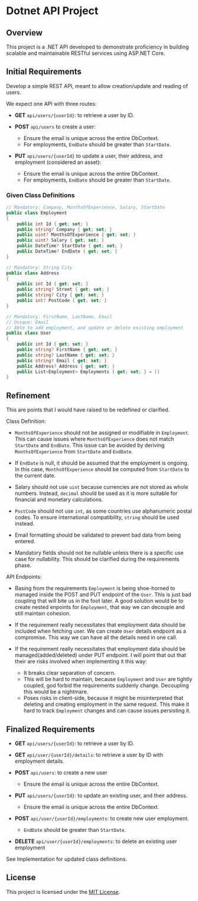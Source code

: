 # Dotnet API Project

## Overview
This project is a .NET API developed to demonstrate proficiency in building scalable and maintainable RESTful services using ASP.NET Core. 

## Initial Requirements
Develop a simple REST API, meant to allow creation/update and reading of users.

We expect one API with three routes:
- **GET** `api/users/{userId}`: to retrieve a user by ID. 

- **POST** `api/users` to create a user:
    - Ensure the email is unique across the entire DbContext.
    - For employments, `EndDate` should be greater than `StartDate`.

- **PUT** `api/users/{userId}` to update a user, their address, and employment (considered an asset):
    - Ensure the email is unique across the entire DbContext.
    - For employments, `EndDate` should be greater than `StartDate`.

### Given Class Definitions
```csharp
// Mandatory: Company, MonthsOfExperience, Salary, StartDate
public class Employment
{
    public int Id { get; set; }           
    public string? Company { get; set; }
    public uint? MonthsOfExperience { get; set; } 
    public uint? Salary { get; set; } 
    public DateTime? StartDate { get; set; } 
    public DateTime? EndDate { get; set; }
}

// Mandatory: String City
public class Address
{
    public int Id { get; set; }     
    public string? Street { get; set; }      
    public string? City { get; set; }
    public int? PostCode { get; set; }
}

// Mandatory: FirstName, LastName, Email
// Unique: Email
// Able to add employment, and update or delete existing employment
public class User
{
    public int Id { get; set; }
    public string? FirstName { get; set; }
    public string? LastName { get; set; } 
    public string? Email { get; set; } 
    public Address? Address { get; set; }
    public List<Employment> Employments { get; set; } = []
}
```

## Refinement
This are points that I would have raised to be redefined or clarified.

Class Definition:

- `MonthsOfExperience` should not be assigned or modifiable in `Employment`. This can cause issues where `MonthsOfExperience` does not match `StartDate` and `EndDate`. This issue can be avoided by deriving `MonthsOfExperience` from `StartDate` and `EndDate`.

- If `EndDate` is null, it should be assumed that the employment is ongoing. In this case, `MonthsOfExperience` should be computed from `StartDate` to the current date.

- Salary should not use `uint` because currencies are not stored as whole numbers. Instead, `decimal` should be used as it is more suitable for financial and monetary calculations.

- `PostCode` should not use `int`, as some countries use alphanumeric postal codes. To ensure international compatibility, `string` should be used instead.

- Email formatting should be validated to prevent bad data from being entered.

- Mandatory fields should not be nullable unless there is a specific use case for nullability. This should be clarified during the requirements phase.

API Endpoints:

- Basing from the requirements `Employment` is being shoe-horned to managed inside the POST and PUT endpoint of the `User`. This is just bad coupling that will bite us in the foot later. A good solution would be to create nested enpoints for `Employment`, that way we can decouple and still maintain cohesion.

- If the requirement really necessitates that employment data should be included when fetching user. We can create `User` details endpoint as a compromise. This way we can have all the details need in one call.

- If the requirement really necessitates that employment data should be managed(added/deleted) under PUT endpoint. I will point that out that their are risks involved when implementing it this way:
    - It breaks clear separation of concern.
    - This will be hard to maintain, because `Employment` and `User` are tightly coupled, god forbid the requirements suddenly change. Decoupling this would be a nightmare. 
    - Poses risks in client-side, because it might be misinterpreted that deleting and creating employment in the same request. This make it hard to track `Employment` changes and can cause issues persisting it.

## Finalized Requirements

- **GET** `api/users/{userId}`: to retrieve a user by ID.

- **GET** `api/user/{userId}/details`: to retrieve a user by ID with employment details. 

- **POST** `api/users`: to create a new user
    - Ensure the email is unique across the entire DbContext.

- **PUT** `api/users/{userId}`: to update an existing user, and their address.
    - Ensure the email is unique across the entire DbContext.

- **POST** `api/user/{userId}/employments`: to create new user employment.
    - `EndDate` should be greater than `StartDate`.

- **DELETE** `api/user/{userId}/employments`: to delete an existing user employment

See Implementation for updated class definitions.

## License
This project is licensed under the [MIT License](LICENSE).